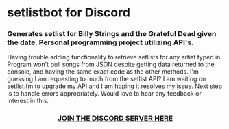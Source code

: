 # setlistbot for Discord

### Generates setlist for Billy Strings and the Grateful Dead given the date. Personal programming project utilizing API's.

Having trouble adding functionality to retrieve setlists for any artist typed in. 
Program won't pull songs from JSON despite getting data returned to the console, and 
having the same exact code as the other methods. I'm guessing I am requesting to 
much from the setlist API? I am waiting on
setlist.fm to upgrade my API and I am hoping it resolves my issue. Next step is to 
handle errors appropriately. Would love to hear any feedback or interest in this.

<h3 align= "center">
<a href="https://discord.gg/PSKHmVgu"> 
  JOIN THE DISCORD SERVER HERE
</a>
</h3>
